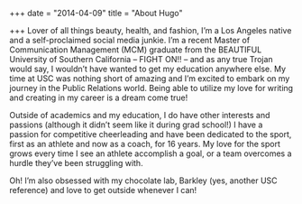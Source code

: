 +++
date = "2014-04-09"
title = "About Hugo"

+++
Lover of all things beauty, health, and fashion, I’m a Los Angeles native and a self-proclaimed social media junkie. I’m a recent Master of Communication Management (MCM) graduate from the BEAUTIFUL University of Southern California – FIGHT ON!! – and as any true Trojan would say, I wouldn’t have wanted to get my education anywhere else. My time at USC was nothing short of amazing and I’m excited to embark on my journey in the Public Relations world. Being able to utilize my love for writing and creating in my career is a dream come true! 

Outside of academics and my education, I do have other interests and passions (although it didn’t seem like it during grad school!) I have a passion for competitive cheerleading and have been dedicated to the sport, first as an athlete and now as a coach, for 16 years. My love for the sport grows every time I see an athlete accomplish a goal, or a team overcomes a hurdle they’ve been struggling with.

Oh! I’m also obsessed with my chocolate lab, Barkley (yes, another USC reference) and love to get outside whenever I can! 